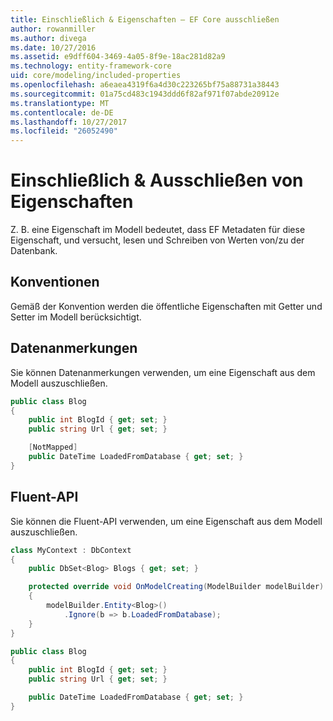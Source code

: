 ```yaml
---
title: Einschließlich & Eigenschaften – EF Core ausschließen
author: rowanmiller
ms.author: divega
ms.date: 10/27/2016
ms.assetid: e9dff604-3469-4a05-8f9e-18ac281d82a9
ms.technology: entity-framework-core
uid: core/modeling/included-properties
ms.openlocfilehash: a6eaea4319f6a4d30c223265bf75a88731a38443
ms.sourcegitcommit: 01a75cd483c1943ddd6f82af971f07abde20912e
ms.translationtype: MT
ms.contentlocale: de-DE
ms.lasthandoff: 10/27/2017
ms.locfileid: "26052490"
---
```

# <a name="including--excluding-properties"></a>Einschließlich & Ausschließen von Eigenschaften

Z. B. eine Eigenschaft im Modell bedeutet, dass EF Metadaten für diese Eigenschaft, und versucht, lesen und Schreiben von Werten von/zu der Datenbank.

## <a name="conventions"></a>Konventionen

Gemäß der Konvention werden die öffentliche Eigenschaften mit Getter und Setter im Modell berücksichtigt.

## <a name="data-annotations"></a>Datenanmerkungen

Sie können Datenanmerkungen verwenden, um eine Eigenschaft aus dem Modell auszuschließen.

<!-- [!code-csharp[Main](samples/core/Modeling/DataAnnotations/Samples/IgnoreProperty.cs?highlight=6)] -->
``` csharp
public class Blog
{
    public int BlogId { get; set; }
    public string Url { get; set; }

    [NotMapped]
    public DateTime LoadedFromDatabase { get; set; }
}
```

## <a name="fluent-api"></a>Fluent-API

Sie können die Fluent-API verwenden, um eine Eigenschaft aus dem Modell auszuschließen.

<!-- [!code-csharp[Main](samples/core/Modeling/FluentAPI/Samples/IgnoreProperty.cs?highlight=7,8)] -->
``` csharp
class MyContext : DbContext
{
    public DbSet<Blog> Blogs { get; set; }

    protected override void OnModelCreating(ModelBuilder modelBuilder)
    {
        modelBuilder.Entity<Blog>()
            .Ignore(b => b.LoadedFromDatabase);
    }
}

public class Blog
{
    public int BlogId { get; set; }
    public string Url { get; set; }

    public DateTime LoadedFromDatabase { get; set; }
}
```
